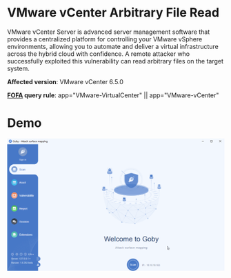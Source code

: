 # VMware vCenter Arbitrary File Read

VMware vCenter Server is advanced server management software that provides a centralized platform for controlling your VMware vSphere environments, allowing you to automate and deliver a virtual infrastructure across the hybrid cloud with confidence. A remote attacker who successfully exploited this vulnerability can read arbitrary files on the target system.

**Affected version**: VMware vCenter 6.5.0

**[FOFA](https://fofa.so/result?q=app%3D%22VMware-vCenter%22+%7C%7C+app%3D%22VMware-VirtualCenter%22&qbase64=YXBwPSJWTXdhcmUtdkNlbnRlciIgfHwgYXBwPSJWTXdhcmUtVmlydHVhbENlbnRlciI%3D&file=&file=) query rule**: app="VMware-VirtualCenter" || app="VMware-vCenter"

# Demo

![](VMware_vCenter_File_Read.gif)